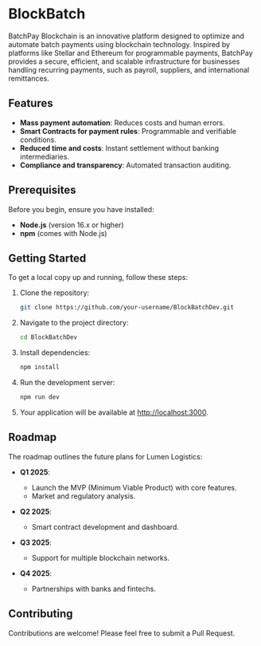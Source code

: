 # BlockBatch

BatchPay Blockchain is an innovative platform designed to optimize and automate
batch payments using blockchain technology. Inspired by platforms like Stellar
and Ethereum for programmable payments, BatchPay provides a secure, efficient,
and scalable infrastructure for businesses handling recurring payments, such as
payroll, suppliers, and international remittances.

## Features

- **Mass payment automation**: Reduces costs and human errors.
- **Smart Contracts for payment rules**: Programmable and verifiable conditions.
- **Reduced time and costs**: Instant settlement without banking intermediaries.
- **Compliance and transparency**: Automated transaction auditing.

## Prerequisites

Before you begin, ensure you have installed:

- **Node.js** (version 16.x or higher)
- **npm** (comes with Node.js)

## Getting Started

To get a local copy up and running, follow these steps:

1. Clone the repository:
   ```bash
   git clone https://github.com/your-username/BlockBatchDev.git
   ```
2. Navigate to the project directory:
   ```bash
   cd BlockBatchDev
   ```
3. Install dependencies:
   ```bash
   npm install
   ```
4. Run the development server:
   ```bash
   npm run dev
   ```
5. Your application will be available at
   [http://localhost:3000](http://localhost:3000).

## Roadmap

The roadmap outlines the future plans for Lumen Logistics:

- **Q1 2025**:
  - Launch the MVP (Minimum Viable Product) with core features.
  - Market and regulatory analysis.

- **Q2 2025**:
  - Smart contract development and dashboard.

- **Q3 2025**:
  - Support for multiple blockchain networks.

- **Q4 2025**:
  - Partnerships with banks and fintechs.

## Contributing

Contributions are welcome! Please feel free to submit a Pull Request.
